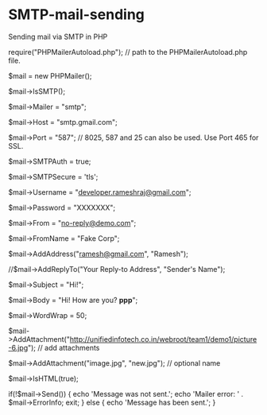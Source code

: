 # SMTP-mail-sending
Sending mail via SMTP in PHP




require("PHPMailerAutoload.php"); // path to the PHPMailerAutoload.php file.
 
   $mail = new PHPMailer();
   
   $mail->IsSMTP();
   
   $mail->Mailer = "smtp";
   
   $mail->Host = "smtp.gmail.com";
   
   $mail->Port = "587"; // 8025, 587 and 25 can also be used. Use Port 465 for SSL.
   
   $mail->SMTPAuth = true;
   
   $mail->SMTPSecure = 'tls';
   
   $mail->Username = "developer.rameshraj@gmail.com";
   
   $mail->Password = "XXXXXXX";
    
   $mail->From     = "no-reply@demo.com";
   
   $mail->FromName = "Fake Corp";
   
   $mail->AddAddress("ramesh@gmail.com", "Ramesh");
   
   //$mail->AddReplyTo("Your Reply-to Address", "Sender's Name");
 
   $mail->Subject  = "Hi!";
   
   $mail->Body     = "Hi! How are you? <b>ppp</b>";
   
   $mail->WordWrap = 50;
   
   $mail->AddAttachment("http://unifiedinfotech.co.in/webroot/team1/demo1/picture-6.jpg");         // add attachments
   
   $mail->AddAttachment("image.jpg", "new.jpg");    // optional name
   
   $mail->IsHTML(true);    
 
   if(!$mail->Send())
   {
   	echo 'Message was not sent.';
	echo 'Mailer error: ' . $mail->ErrorInfo;
	exit;
   } 
   else
   {
	 echo 'Message has been sent.';
   }
